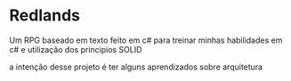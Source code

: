 # Redlands
Um RPG baseado em texto feito em c# para treinar minhas habilidades em c# e utilização dos principios SOLID



a intenção desse projeto é ter alguns aprendizados sobre arquitetura 
